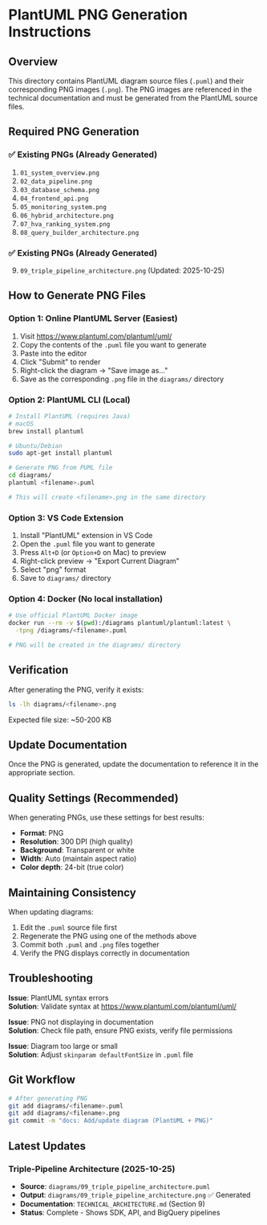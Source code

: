# PlantUML PNG Generation Instructions

## Overview

This directory contains PlantUML diagram source files (`.puml`) and their corresponding PNG images (`.png`). The PNG images are referenced in the technical documentation and must be generated from the PlantUML source files.

## Required PNG Generation

### ✅ Existing PNGs (Already Generated)
1. `01_system_overview.png`
2. `02_data_pipeline.png`
3. `03_database_schema.png`
4. `04_frontend_api.png`
5. `05_monitoring_system.png`
6. `06_hybrid_architecture.png`
7. `07_hva_ranking_system.png`
8. `08_query_builder_architecture.png`

### ✅ Existing PNGs (Already Generated)
9. `09_triple_pipeline_architecture.png` (Updated: 2025-10-25)

## How to Generate PNG Files

### Option 1: Online PlantUML Server (Easiest)

1. Visit https://www.plantuml.com/plantuml/uml/
2. Copy the contents of the `.puml` file you want to generate
3. Paste into the editor
4. Click "Submit" to render
5. Right-click the diagram → "Save image as..."
6. Save as the corresponding `.png` file in the `diagrams/` directory

### Option 2: PlantUML CLI (Local)

```bash
# Install PlantUML (requires Java)
# macOS
brew install plantuml

# Ubuntu/Debian
sudo apt-get install plantuml

# Generate PNG from PUML file
cd diagrams/
plantuml <filename>.puml

# This will create <filename>.png in the same directory
```

### Option 3: VS Code Extension

1. Install "PlantUML" extension in VS Code
2. Open the `.puml` file you want to generate
3. Press `Alt+D` (or `Option+D` on Mac) to preview
4. Right-click preview → "Export Current Diagram"
5. Select "png" format
6. Save to `diagrams/` directory

### Option 4: Docker (No local installation)

```bash
# Use official PlantUML Docker image
docker run --rm -v $(pwd):/diagrams plantuml/plantuml:latest \
  -tpng /diagrams/<filename>.puml

# PNG will be created in the diagrams/ directory
```

## Verification

After generating the PNG, verify it exists:

```bash
ls -lh diagrams/<filename>.png
```

Expected file size: ~50-200 KB

## Update Documentation

Once the PNG is generated, update the documentation to reference it in the appropriate section.

## Quality Settings (Recommended)

When generating PNGs, use these settings for best results:

- **Format**: PNG
- **Resolution**: 300 DPI (high quality)
- **Background**: Transparent or white
- **Width**: Auto (maintain aspect ratio)
- **Color depth**: 24-bit (true color)

## Maintaining Consistency

When updating diagrams:
1. Edit the `.puml` source file first
2. Regenerate the PNG using one of the methods above
3. Commit both `.puml` and `.png` files together
4. Verify the PNG displays correctly in documentation

## Troubleshooting

**Issue**: PlantUML syntax errors  
**Solution**: Validate syntax at https://www.plantuml.com/plantuml/uml/

**Issue**: PNG not displaying in documentation  
**Solution**: Check file path, ensure PNG exists, verify file permissions

**Issue**: Diagram too large or small  
**Solution**: Adjust `skinparam defaultFontSize` in `.puml` file

## Git Workflow

```bash
# After generating PNG
git add diagrams/<filename>.puml
git add diagrams/<filename>.png
git commit -m "docs: Add/update diagram (PlantUML + PNG)"
```

## Latest Updates

### Triple-Pipeline Architecture (2025-10-25)
- **Source**: `diagrams/09_triple_pipeline_architecture.puml`
- **Output**: `diagrams/09_triple_pipeline_architecture.png` ✅ Generated
- **Documentation**: `TECHNICAL_ARCHITECTURE.md` (Section 9)
- **Status**: Complete - Shows SDK, API, and BigQuery pipelines
